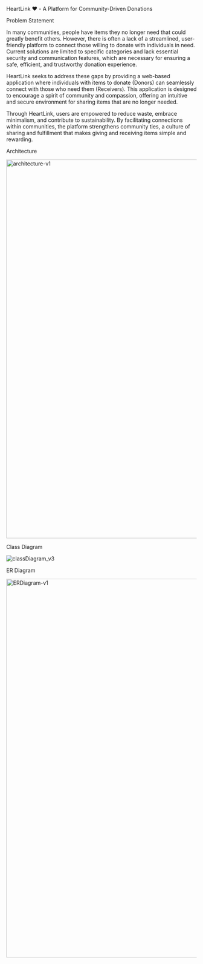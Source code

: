 HeartLink ❤️ - A Platform for Community-Driven Donations

Problem Statement

In many communities, people have items they no longer need that could greatly benefit others. However, there is often a lack of a streamlined, user-friendly platform to connect those willing to donate with individuals in need. Current solutions are limited to specific categories and lack essential security and communication features, which are necessary for ensuring a safe, efficient, and trustworthy donation experience.

HeartLink seeks to address these gaps by providing a web-based application where individuals with items to donate (Donors) can seamlessly connect with those who need them (Receivers). This application is designed to encourage a spirit of community and compassion, offering an intuitive and secure environment for sharing items that are no longer needed.

Through HeartLink, users are empowered to reduce waste, embrace minimalism, and contribute to sustainability. By facilitating connections within communities, the platform strengthens community ties, a culture of sharing and fulfillment that makes giving and receiving items simple and rewarding.

Architecture

<img width="1000" alt="architecture-v1" src="https://github.com/user-attachments/assets/38637c5f-610b-418f-81e2-8406d3865676">


Class Diagram

![classDiagram_v3](https://github.com/user-attachments/assets/a304ba9a-5cf2-4ed0-a6a2-7820f39ff432)


ER Diagram

<img width="1000" alt="ERDiagram-v1" src="https://github.com/user-attachments/assets/14febe48-4e95-457a-b6a7-4ef16a08d59d">




